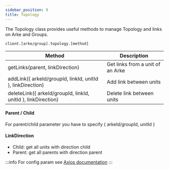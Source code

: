 ```yaml
---
sidebar_position: 9
title: Topology
---
```


The Topology class provides useful methods to manage Topology and links on Arke and Groups.

```shell
client.[arke/group].topology.[method]
```

| **Method**                                                    | **Description**                  |
|---------------------------------------------------------------|----------------------------------|
| getLinks(parent, linkDirection)                               | Get links from a unit of an Arke |
| addLink({ arkeId/groupId, linkId, unitId }, linkDirection)    | Add link between units           |
| deleteLink({ arkeId/groupId, linkId, unitId }, linkDirection) | Delete link between units        |

#### Parent / Child

For parent/child parameter you have to specify { arkeId/groupId, unitId }

#### LinkDirection

- Child: get all units with direction child
- Parent: get all parents with direction parent

:::info
For config param see [Axios documentation](https://axios-http.com/docs/req_config)
:::